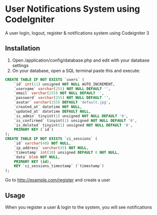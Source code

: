 # User Notifications System using CodeIgniter
A user login, logout, register & notifications system using Codeigniter 3

## Installation
1. Open /application/config/database.php and edit with your database settings
2. On your database, open a SQL terminal paste this and execute:

```sql
CREATE TABLE IF NOT EXISTS `users` (
    `id` int(11) unsigned NOT NULL AUTO_INCREMENT,
    `username` varchar(255) NOT NULL DEFAULT '',
    `email` varchar(255) NOT NULL DEFAULT '',
    `password` varchar(255) NOT NULL DEFAULT '',
    `avatar` varchar(255) DEFAULT 'default.jpg',
    `created_at` datetime NOT NULL,
    `updated_at` datetime DEFAULT NULL,
    `is_admin` tinyint(1) unsigned NOT NULL DEFAULT '0',
    `is_confirmed` tinyint(1) unsigned NOT NULL DEFAULT '0',
    `is_deleted` tinyint(1) unsigned NOT NULL DEFAULT '0',
    PRIMARY KEY (`id`)
);
CREATE TABLE IF NOT EXISTS `ci_sessions` (
    `id` varchar(40) NOT NULL,
    `ip_address` varchar(45) NOT NULL,
    `timestamp` int(10) unsigned DEFAULT 0 NOT NULL,
    `data` blob NOT NULL,
    PRIMARY KEY (id),
    KEY `ci_sessions_timestamp` (`timestamp`)
);
```
Go to http://example.com/register and create a user

## Usage
When you register a user & login to the system, you will see notifications
